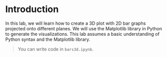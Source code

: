 # Introduction

In this lab, we will learn how to create a 3D plot with 2D bar graphs projected onto different planes. We will use the Matplotlib library in Python to generate the visualizations. This lab assumes a basic understanding of Python syntax and the Matplotlib library.

> You can write code in `bars3d.ipynb`.
